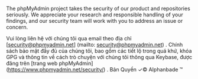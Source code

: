 The phpMyAdmin project takes the security of our product and repositories seriously. We appreciate your research and
responsible handling of your findings, and our security team will work with you to address an issue or concern.

Vui lòng liên hệ với chúng tôi qua email theo địa chỉ [security@phpmyadmin.net] (mailto: security@phpmyadmin.net) . Chính sách bảo mật đầy đủ của chúng tôi, bao gồm các tiết lộ trong quá khứ, khóa GPG và thông tin về cách trò chuyện với chúng tôi thông qua Keybase, được đăng trên [trang web phpMyAdmin] (https://www.phpmyadmin.net/security/) .
Bản Quyền ✓© AIphanbade ™
